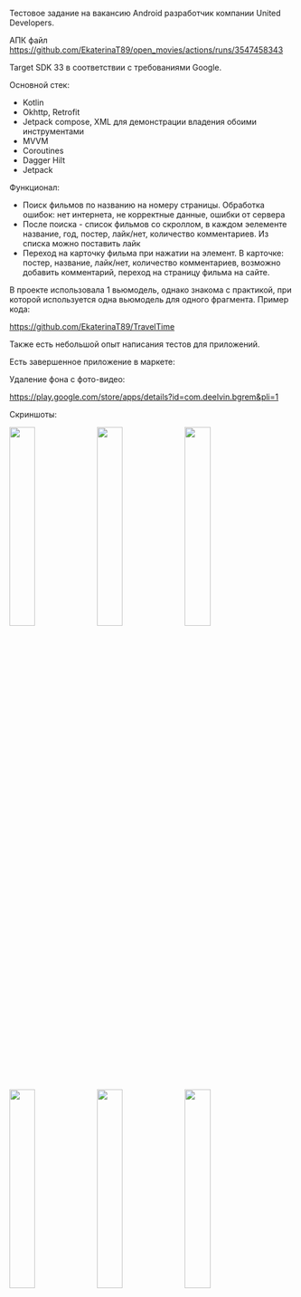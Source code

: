 Тестовое задание на вакансию Android разработчик компании United Developers.

АПК файл https://github.com/EkaterinaT89/open_movies/actions/runs/3547458343 

Target SDK 33 в соответствии с требованиями Google.

Основной стек: 
- Kotlin
- Okhttp, Retrofit
- Jetpack compose, XML для демонстрации владения обоими инструментами 
- MVVM
- Coroutines 
- Dagger Hilt
- Jetpack 

Функционал:
- Поиск фильмов по названию на номеру страницы. Обработка ошибок: нет интернета, не корректные данные, ошибки от сервера 
- После поиска - список фильмов со скроллом, в каждом эелементе название, год, постер, лайк/нет, количество комментариев. Из списка можно поставить лайк 
- Переход на карточку фильма при нажатии на элемент. В карточке: постер, название, лайк/нет, количество комментариев, возможно добавить комментарий, переход на страницу фильма на сайте.

В проекте использовала 1 вьюмодель, однако знакома с практикой, при которой используется одна вьюмодель для одного фрагмента. 
Пример кода: 

https://github.com/EkaterinaT89/TravelTime

Также есть небольшой опыт написания тестов для приложений. 

Есть завершенное приложение в маркете: 

Удаление фона с фото-видео:

https://play.google.com/store/apps/details?id=com.deelvin.bgrem&pli=1 

Скриншоты: 

<img src=https://user-images.githubusercontent.com/88279403/203977711-171952e8-4610-493f-bb5b-774fb98c459a.png width=30% height=30%>
<img src=https://user-images.githubusercontent.com/88279403/203977715-ae29d9d4-350b-4a6d-8a0b-a0598d47c645.png width=30% height=30%>
<img src=https://user-images.githubusercontent.com/88279403/203977717-4e0bfc3f-a613-45e6-be7e-9e050ff8e811.png width=30% height=30%>
<img src=https://user-images.githubusercontent.com/88279403/203977720-b9a30abe-aa0a-4bf8-9455-2d47c36b0dfe.png width=30% height=30%>
<img src=https://user-images.githubusercontent.com/88279403/203977721-59943267-6471-49e2-81f7-9e246f7efee7.png width=30% height=30%>
<img src=https://user-images.githubusercontent.com/88279403/203977724-b1ae8372-a4e7-4d66-8213-d3e293788a45.png width=30% height=30%>
